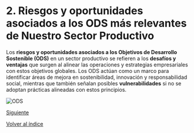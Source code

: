 # 2. Riesgos y oportunidades asociados a los ODS más relevantes de Nuestro Sector Productivo

Los **riesgos y oportunidades asociados a los Objetivos de Desarrollo Sostenible (ODS)** en un sector productivo se refieren a los **desafíos y ventajas** que surgen al alinear las operaciones y estrategias empresariales con estos objetivos globales. Los ODS actúan como un marco para identificar áreas de mejora en sostenibilidad, innovación y responsabilidad social, mientras que también señalan posibles **vulnerabilidades** si no se adoptan prácticas alineadas con estos principios.

![ODS](/md_pisa3_3/img_pisa3_3_Quiñones/global-goals.png)

[Siguiente](/md_pisa3_3/2_capitulo2_ra3_pisa3_3_Quiñones/2.1_identificación_riesgos_quiñones.md)

[Volver al índice](../indice_pisa3_3_Quiñones.md)
